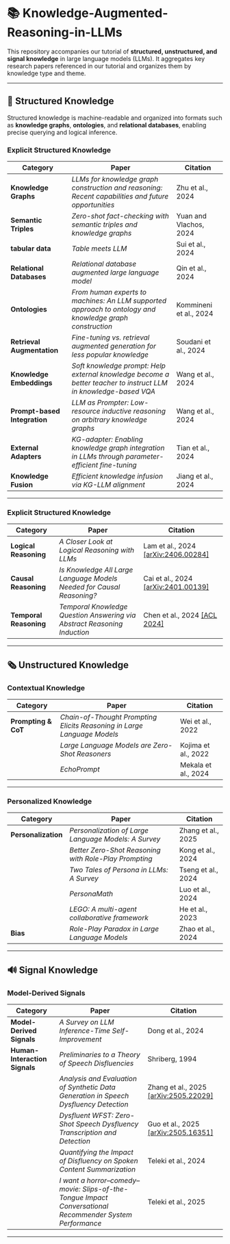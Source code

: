 # 📚 Knowledge-Augmented-Reasoning-in-LLMs

This repository accompanies our tutorial of **structured, unstructured, and signal knowledge** in large language models (LLMs). It aggregates key research papers referenced in our tutorial and organizes them by knowledge type and theme.

---

## 🧩 Structured Knowledge

Structured knowledge is machine-readable and organized into formats such as **knowledge graphs**, **ontologies**, and **relational databases**, enabling precise querying and logical inference.

### Explicit Structured Knowledge
| Category | Paper | Citation |
|-----------|--------|-----------|
| **Knowledge Graphs** | *LLMs for knowledge graph construction and reasoning: Recent capabilities and future opportunities* | Zhu et al., 2024 |
| **Semantic Triples** | *Zero-shot fact-checking with semantic triples and knowledge graphs* | Yuan and Vlachos, 2024 |
| **tabular data** | *Table meets LLM* | Sui et al., 2024 |
| **Relational Databases** | *Relational database augmented large language model* | Qin et al., 2024 |
| **Ontologies** | *From human experts to machines: An LLM supported approach to ontology and knowledge graph construction* | Kommineni et al., 2024 |
| **Retrieval Augmentation** | *Fine-tuning vs. retrieval augmented generation for less popular knowledge* | Soudani et al., 2024 |
| **Knowledge Embeddings** | *Soft knowledge prompt: Help external knowledge become a better teacher to instruct LLM in knowledge-based VQA* | Wang et al., 2024 |
| **Prompt-based Integration** | *LLM as Prompter: Low-resource inductive reasoning on arbitrary knowledge graphs* | Wang et al., 2024 |
| **External Adapters** | *KG-adapter: Enabling knowledge graph integration in LLMs through parameter-efficient fine-tuning* | Tian et al., 2024 |
| **Knowledge Fusion** | *Efficient knowledge infusion via KG-LLM alignment* | Jiang et al., 2024 |
---

### Explicit Structured Knowledge
| Category | Paper | Citation |
|-----------|--------|-----------|
| **Logical Reasoning** | *A Closer Look at Logical Reasoning with LLMs* | Lam et al., 2024 [[arXiv:2406.00284]](https://arxiv.org/abs/2406.00284) |
| **Causal Reasoning** | *Is Knowledge All Large Language Models Needed for Causal Reasoning?* | Cai et al., 2024 [[arXiv:2401.00139]](https://arxiv.org/abs/2401.00139) |
| **Temporal Reasoning** | *Temporal Knowledge Question Answering via Abstract Reasoning Induction* | Chen et al., 2024 [[ACL 2024]](https://aclanthology.org/2024.acl-long.267/) |
---

## 🗞️ Unstructured Knowledge
### Contextual Knowledge

| Category | Paper | Citation |
|-----------|--------|-----------|
| **Prompting & CoT** | *Chain-of-Thought Prompting Elicits Reasoning in Large Language Models* | Wei et al., 2022 |
|  | *Large Language Models are Zero-Shot Reasoners* | Kojima et al., 2022 |
|  | *EchoPrompt* | Mekala et al., 2024 |
---

### Personalized Knowledge
| Category | Paper | Citation |
|-----------|--------|-----------|
| **Personalization** | *Personalization of Large Language Models: A Survey* | Zhang et al., 2025 |
|  | *Better Zero-Shot Reasoning with Role-Play Prompting* | Kong et al., 2024 |
|  | *Two Tales of Persona in LLMs: A Survey* | Tseng et al., 2024 |
|  | *PersonaMath* | Luo et al., 2024 |
|  | *LEGO: A multi-agent collaborative framework* | He et al., 2023 |
| **Bias** | *Role-Play Paradox in Large Language Models* | Zhao et al., 2024 |
---

## 🔊 Signal Knowledge

### Model-Derived Signals
| Category | Paper | Citation |
|-----------|--------|-----------|
| **Model-Derived Signals** | *A Survey on LLM Inference-Time Self-Improvement* | Dong et al., 2024 |
| **Human-Interaction Signals** | *Preliminaries to a Theory of Speech Disfluencies* | Shriberg, 1994 |
|  | *Analysis and Evaluation of Synthetic Data Generation in Speech Dysfluency Detection* | Zhang et al., 2025 [[arXiv:2505.22029]](https://arxiv.org/abs/2505.22029) |
|  | *Dysfluent WFST: Zero-Shot Speech Dysfluency Transcription and Detection* | Guo et al., 2025 [[arXiv:2505.16351]](https://arxiv.org/abs/2505.16351) |
|  | *Quantifying the Impact of Disfluency on Spoken Content Summarization* | Teleki et al., 2024 |
|  | *I want a horror–comedy–movie: Slips-of-the-Tongue Impact Conversational Recommender System Performance* | Teleki et al., 2025 |
---

